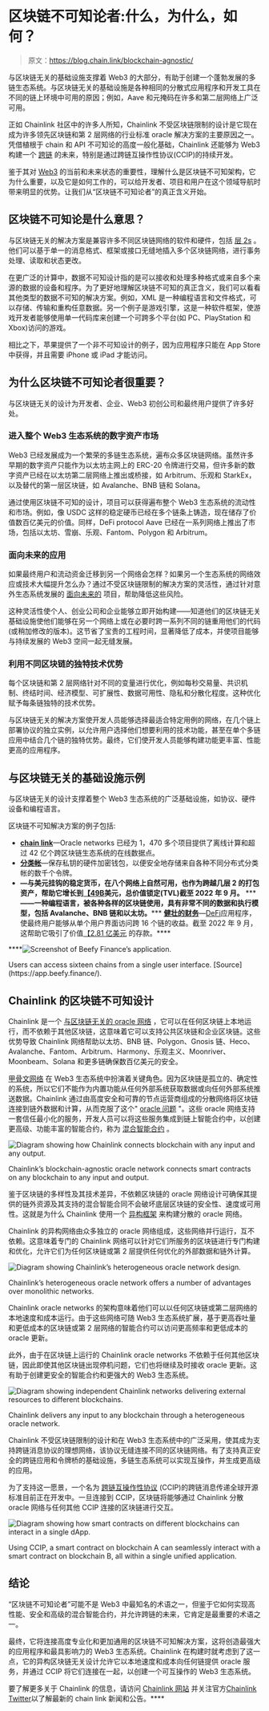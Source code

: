 # 区块链不可知论者:什么，为什么，如何？

> 原文：<https://blog.chain.link/blockchain-agnostic/>

与区块链无关的基础设施支撑着 Web3 的大部分，有助于创建一个蓬勃发展的多链生态系统。与区块链无关的基础设施是各种相同的分散式应用程序和开发工具在不同的链上环境中可用的原因；例如，Aave 和元掩码在许多[](https://blog.chain.link/what-is-blockchain/)和第二层网络上广泛可用。

正如 Chainlink 社区中的许多人所知，Chainlink 不受区块链限制的设计是它现在成为许多领先区块链和第 2 层网络的行业标准 oracle 解决方案的主要原因之一。凭借植根于 chain 和 API 不可知论的高度一般化基础，Chainlink 还能够为 Web3 构建一个 [跨链](https://chain.link/cross-chain) 的未来，特别是通过跨链互操作性协议(CCIP)的持续开发。

鉴于其对 [Web3](https://chain.link/education/web3) 的当前和未来状态的重要性，理解什么是区块链不可知架构，它为什么重要，以及它是如何工作的，可以给开发者、项目和用户在这个领域导航时带来明显的优势。让我们从“区块链不可知论者”的真正含义开始。

## 区块链不可知论是什么意思？

与区块链无关的解决方案是兼容许多不同区块链网络的软件和硬件，包括 [层 2s](https://blog.chain.link/what-is-a-layer-2/) 。他们可以基于单一的消息格式、框架或接口无缝地插入多个区块链网络，进行事务处理、读取和状态更改。

在更广泛的计算中，数据不可知设计指的是可以接收和处理多种格式或来自多个来源的数据的设备和程序。为了更好地理解区块链不可知的真正含义，我们可以看看其他类型的数据不可知的解决方案。例如，XML 是一种编程语言和文件格式，可以存储、传输和重构任意数据。另一个例子是游戏引擎，这是一种软件框架，使游戏开发者能够使用单一代码库来创建一个可跨多个平台(如 PC、PlayStation 和 Xbox)访问的游戏。

相比之下，苹果提供了一个非不可知设计的例子，因为应用程序只能在 App Store 中获得，并且需要 iPhone 或 iPad 才能访问。

## 为什么区块链不可知论者很重要？

与区块链无关的设计为开发者、企业、Web3 初创公司和最终用户提供了许多好处。

### 进入整个 Web3 生态系统的数字资产市场

Web3 已经发展成为一个繁荣的多链生态系统，遍布众多区块链网络。虽然许多早期的数字资产只能作为以太坊主网上的 ERC-20 令牌进行交易，但许多新的数字资产已经在以太坊第二层网络上推出或桥接，如 Arbitrum、乐观和 StarkEx，以及替代的第一层区块链，如 Avalanche、BNB 链和 Solana。

通过使用区块链不可知的设计，项目可以获得遍布整个 Web3 生态系统的流动性和市场。例如，像 USDC 这样的稳定硬币已经在多个链条上铸造，现在储存了价值数百亿美元的价值。同样，DeFi protocol Aave 已经在一系列网络上推出了市场，包括以太坊、雪崩、乐观、Fantom、Polygon 和 Arbitrum。

### 面向未来的应用

如果最终用户和流动资金迁移到另一个网络会怎样？如果另一个生态系统的网络效应或技术大幅提升怎么办？通过不受区块链限制的解决方案的灵活性，通过针对意外生态系统发展的 [面向未来的](https://chain.link/resources/enterprise-blockchain-strategy) 项目，帮助降低这些风险。

这种灵活性使个人、创业公司和企业能够立即开始构建——知道他们的区块链无关基础设施使他们能够在另一个网络上或在必要时跨一系列不同的链重用他们的代码(或稍加修改的版本)。这节省了宝贵的工程时间，显著降低了成本，并使项目能够与持续发展的 Web3 空间一起无缝发展。

### 利用不同区块链的独特技术优势

每个区块链和第 2 层网络针对不同的变量进行优化，例如每秒交易量、共识机制、终结时间、经济模型、可扩展性、数据可用性、隐私和分散化程度。这种优化赋予每条链独特的技术优势。

与区块链无关的解决方案使开发人员能够选择最适合特定用例的网络，在几个链上部署协议的独立实例，以允许用户选择他们想要利用的技术功能，甚至在单个多链应用中结合几个链的独特优势。最终，它们使开发人员能够构建功能更丰富、性能更高的应用程序。

## 与区块链无关的基础设施示例

与区块链无关的设计支撑着整个 Web3 生态系统的广泛基础设施，如协议、硬件设备和编程语言。

区块链不可知解决方案的例子包括:

*   [**chain link**](https://chain.link/)—Oracle networks 已经为 1，470 多个项目提供了离线计算和超过 42 亿个跨区块链生态系统的在线数据点。
*   [**分类帐**](https://www.ledger.com/)—保存私钥的硬件加密钱包，以便安全地存储来自各种不同分布式分类帐的数千个令牌。
*   [](https://www.circle.com/en/usdc)**—与美元挂钩的稳定货币，在八个网络上自然可用，也作为跨越几层 2 的打包资产，帮助它增长到[【49B](https://defillama.com/stablecoin/usd-coin)美元，总价值锁定(TVL)截至 2022 年 9 月。**
***   [](https://soliditylang.org/)**——一种编程语言，被各种各样的区块链使用，具有非常不同的数据和执行模型，包括 Avalanche、BNB 链和以太坊。*****   [**健壮的财务**](https://app.beefy.finance/)—[DeFi](https://chain.link/education/defi)应用程序，使最终用户能够从单个用户界面访问跨 16 个链的收益。截至 2022 年 9 月，这帮助它吸引了价值[【2.81 亿美元](https://defillama.com/protocol/beefy) 的存款。**** 

 ****![Screenshot of Beefy Finance’s application.](img/be9688b64ff07f0557d008bb2adaea1d.png)

<figcaption id="caption-attachment-4523" class="wp-caption-text">Users can access sixteen chains from a single user interface. [Source](https://app.beefy.finance/).</figcaption>



## Chainlink 的区块链不可知设计

Chainlink 是一个 [与区块链无关的 oracle 网络](https://blog.chain.link/chainlinks-blockchain-agnostic-design/) ，它可以在任何区块链上本地运行，而不依赖于其他区块链，这意味着它可以支持公共区块链和企业区块链。这些优势导致 Chainlink 网络帮助以太坊、BNB 链、Polygon、Gnosis 链、Heco、Avalanche、Fantom、Arbitrum、Harmony、乐观主义、Moonriver、Moonbeam、Solana 和更多链确保数百亿美元的安全。

[甲骨文网络](https://chain.link/education/blockchain-oracles) 在 Web3 生态系统中扮演着关键角色。因为区块链是孤立的、确定性的系统，所以它们不能作为内置功能从任何外部系统获取数据或向任何外部系统推送数据。Chainlink 通过由高度安全和可靠的节点运营商组成的分散网络将区块链连接到链外数据和计算，从而克服了这个" [oracle 问题](https://blog.chain.link/what-is-the-blockchain-oracle-problem/) "。这些 oracle 网络支持一套信任最小化的服务，开发人员可以将这些服务集成到链上智能合约中，以创建更高级、功能丰富的智能合约，称为 [混合智能合约](https://blog.chain.link/hybrid-smart-contracts-explained/) 。

![Diagram showing how Chainlink connects blockchain with any input and any output. ](img/a31d2c9be7d35d887cf930fd131f9aa3.png)

<figcaption id="caption-attachment-4524" class="wp-caption-text">Chainlink’s blockchain-agnostic oracle network connects smart contracts on any blockchain to any input and output.</figcaption>



鉴于区块链的多样性及其技术差异，不依赖区块链的 oracle 网络设计可确保其提供的链外资源及其支持的混合智能合同不会破坏底层区块链的安全性、速度或可用性。这就是为什么 Chainlink 使用一个 [异构框架](https://blog.chain.link/how-chainlink-supports-any-off-chain-data-resource-and-computation/) 来构建分散的 oracle 网络。

Chainlink 的异构网络由众多独立的 oracle 网络组成，这些网络并行运行，互不依赖。这意味着专门的 Chainlink 网络可以针对它们所服务的区块链进行专门构建和优化，允许它们为任何区块链或第 2 层提供任何优化的外部数据和链外计算。 

![Diagram showing Chainlink’s heterogeneous oracle network design. ](img/de31fe24dcab1e811879d7ccb436c286.png)

<figcaption id="caption-attachment-1615" class="wp-caption-text">Chainlink’s heterogeneous oracle network offers a number of advantages over monolithic networks.</figcaption>



Chainlink oracle networks 的架构意味着他们可以以任何区块链或第二层网络的本地速度和成本运行。由于这些网络可随 Web3 生态系统扩展，基于更高吞吐量和更低成本的区块链或第 2 层网络的智能合约可以访问更高频率和更低成本的 oracle 更新。

此外，由于在区块链上运行的 Chainlink oracle networks 不依赖于任何其他区块链，因此即使其他区块链出现停机问题，它们也将继续及时接收 oracle 更新。这有助于创建更安全的智能合约和更强大的 Web3 生态系统。

![Diagram showing independent Chainlink networks delivering external resources to different blockchains.](img/c5560547b387184996895528cbc8599a.png)

<figcaption id="caption-attachment-4527" class="wp-caption-text">Chainlink delivers any input to any blockchain through a heterogeneous oracle network.</figcaption>



Chainlink 不受区块链限制的设计和在 Web3 生态系统中的广泛采用，使其成为支持跨链消息协议的理想网络，该协议无缝连接不同的区块链网络。有了支持真正安全的跨链应用和令牌桥的基础设施，多链生态系统可以实现互操作，并生成更高级的应用。

为了支持这一愿景，一个名为 [跨链互操作性协议](https://blog.chain.link/introducing-the-cross-chain-interoperability-protocol-ccip/) (CCIP)的跨链消息传递全球开源标准目前正在开发中。一旦连接到 CCIP，区块链将能够通过 Chainlink 分散 oracle 网络与任何其他 CCIP 连接的区块链进行交互。

![Diagram showing how smart contracts on different blockchains can interact in a single dApp. ](img/157ae4bef9aed08f17b5a7431867a009.png)

<figcaption id="caption-attachment-4528" class="wp-caption-text">Using CCIP, a smart contract on blockchain A can seamlessly interact with a smart contract on blockchain B, all within a single unified application.</figcaption>



## 结论

“区块链不可知论者”可能不是 Web3 中最知名的术语之一，但鉴于它如何实现高性能、安全和高级的混合智能合约，并允许跨链的未来，它肯定是最重要的术语之一。

最终，它将连接高度专业化和更加通用的区块链不可知解决方案，这将创造最强大的应用程序和最具影响力的 Web3 生态系统。Chainlink 在构建时就考虑到了这一点，它的异构区块链无关设计允许它以本地速度和成本向任何链提供 oracle 服务，并通过 CCIP 将它们连接在一起，以创建一个可互操作的 Web3 生态系统。

要了解更多关于 Chainlink 的信息，请访问 [Chainlink 网站](https://slack-redir.net/link?url=https%3A%2F%2Fchain.link) 并关注官方[Chainlink Twitter](https://twitter.com/chainlink)以了解最新的 chain link 新闻和公告。****